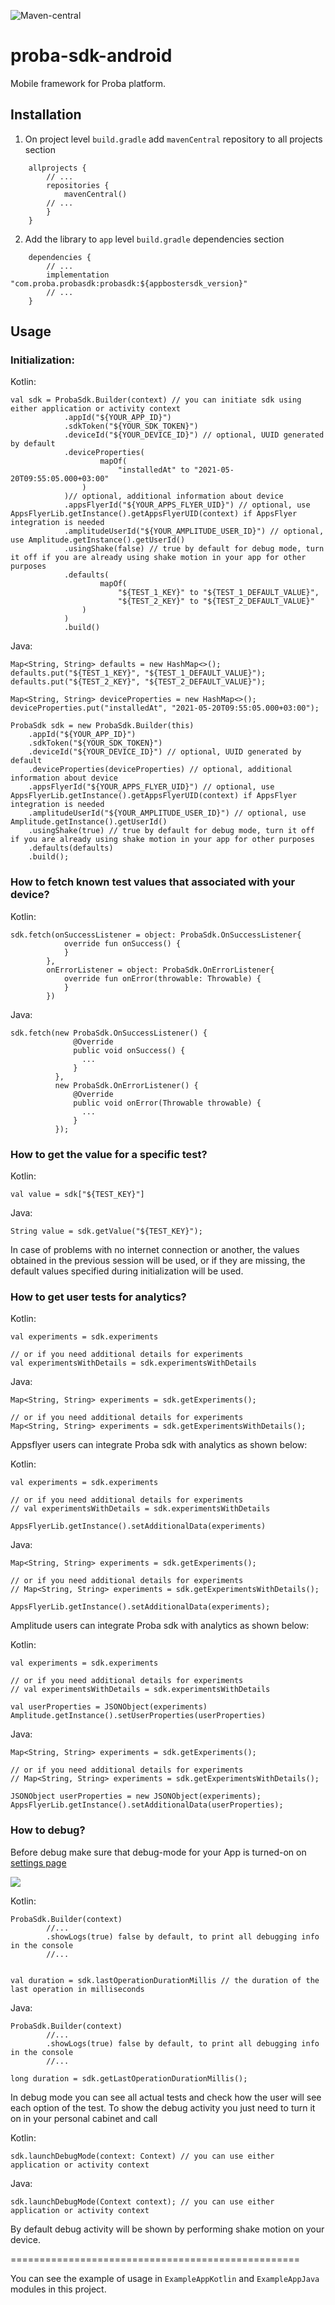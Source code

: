 ![Maven-central](https://img.shields.io/maven-central/v/com.proba.probasdk/probasdk?color=dark%20green&style=flat-square)

# proba-sdk-android

Mobile framework for Proba platform.

## Installation

1. On project level `build.gradle` add `mavenCentral` repository to all projects section
```
    allprojects {
        // ...
        repositories {
            mavenCentral()
        // ...
        }
    }
```

2. Add the library to `app` level `build.gradle` dependencies section
```
    dependencies {
        // ...
        implementation "com.proba.probasdk:probasdk:${appbostersdk_version}"
        // ...
    }
```

## Usage


### Initialization:

Kotlin:
```
val sdk = ProbaSdk.Builder(context) // you can initiate sdk using either application or activity context
            .appId("${YOUR_APP_ID}")
            .sdkToken("${YOUR_SDK_TOKEN}")
            .deviceId("${YOUR_DEVICE_ID}") // optional, UUID generated by default
            .deviceProperties(
                    mapOf(
                        "installedAt" to "2021-05-20T09:55:05.000+03:00"
                )
            )// optional, additional information about device 
            .appsFlyerId("${YOUR_APPS_FLYER_UID}") // optional, use AppsFlyerLib.getInstance().getAppsFlyerUID(context) if AppsFlyer integration is needed
            .amplitudeUserId("${YOUR_AMPLITUDE_USER_ID}") // optional, use Amplitude.getInstance().getUserId()            
            .usingShake(false) // true by default for debug mode, turn it off if you are already using shake motion in your app for other purposes
            .defaults(
                    mapOf(
                        "${TEST_1_KEY}" to "${TEST_1_DEFAULT_VALUE}",
                        "${TEST_2_KEY}" to "${TEST_2_DEFAULT_VALUE}"
                )
            )
            .build()
```

Java:
```
Map<String, String> defaults = new HashMap<>();
defaults.put("${TEST_1_KEY}", "${TEST_1_DEFAULT_VALUE}");
defaults.put("${TEST_2_KEY}", "${TEST_2_DEFAULT_VALUE}");
        
Map<String, String> deviceProperties = new HashMap<>();
deviceProperties.put("installedAt", "2021-05-20T09:55:05.000+03:00");

ProbaSdk sdk = new ProbaSdk.Builder(this)
    .appId("${YOUR_APP_ID}")
    .sdkToken("${YOUR_SDK_TOKEN}")
    .deviceId("${YOUR_DEVICE_ID}") // optional, UUID generated by default
    .deviceProperties(deviceProperties) // optional, additional information about device 
    .appsFlyerId("${YOUR_APPS_FLYER_UID}") // optional, use AppsFlyerLib.getInstance().getAppsFlyerUID(context) if AppsFlyer integration is needed
    .amplitudeUserId("${YOUR_AMPLITUDE_USER_ID}") // optional, use Amplitude.getInstance().getUserId()    
    .usingShake(true) // true by default for debug mode, turn it off if you are already using shake motion in your app for other purposes
    .defaults(defaults)
    .build();
```

### How to fetch known test values that associated with your device?

Kotlin:
```
sdk.fetch(onSuccessListener = object: ProbaSdk.OnSuccessListener{
            override fun onSuccess() {
            }
        },
        onErrorListener = object: ProbaSdk.OnErrorListener{
            override fun onError(throwable: Throwable) {
            }
        })
```

Java:
```
sdk.fetch(new ProbaSdk.OnSuccessListener() {
              @Override
              public void onSuccess() {
                ...
              }
          },
          new ProbaSdk.OnErrorListener() {
              @Override
              public void onError(Throwable throwable) {
                ...
              }
          });
```

### How to get the value for a specific test?

Kotlin:
```
val value = sdk["${TEST_KEY}"]
```

Java:
```
String value = sdk.getValue("${TEST_KEY}");
```

In case of problems with no internet connection or another, the values obtained in the previous session will be used, or if they are missing, the default values specified during initialization will be used.

### How to get user tests for analytics?

Kotlin:
```
val experiments = sdk.experiments

// or if you need additional details for experiments
val experimentsWithDetails = sdk.experimentsWithDetails

```

Java:
```
Map<String, String> experiments = sdk.getExperiments();

// or if you need additional details for experiments
Map<String, String> experiments = sdk.getExperimentsWithDetails();
```

Appsflyer users can integrate Proba sdk with analytics as shown below:

Kotlin:
```
val experiments = sdk.experiments

// or if you need additional details for experiments
// val experimentsWithDetails = sdk.experimentsWithDetails

AppsFlyerLib.getInstance().setAdditionalData(experiments)
```

Java:
```
Map<String, String> experiments = sdk.getExperiments();

// or if you need additional details for experiments
// Map<String, String> experiments = sdk.getExperimentsWithDetails();

AppsFlyerLib.getInstance().setAdditionalData(experiments);
```

Amplitude users can integrate Proba sdk with analytics as shown below:

Kotlin:
```
val experiments = sdk.experiments

// or if you need additional details for experiments
// val experimentsWithDetails = sdk.experimentsWithDetails

val userProperties = JSONObject(experiments)
Amplitude.getInstance().setUserProperties(userProperties)
```

Java:
```
Map<String, String> experiments = sdk.getExperiments();

// or if you need additional details for experiments
// Map<String, String> experiments = sdk.getExperimentsWithDetails();

JSONObject userProperties = new JSONObject(experiments);
AppsFlyerLib.getInstance().setAdditionalData(userProperties);
```

### How to debug?

Before debug make sure that debug-mode for your App is turned-on on [settings page](https://platform.proba.com/ab/settings)

  ![](https://imgproxy.proba.com/9ACImnEbmsO822dynjTjcC_B8aXzbbpPQsOgop2PlBs//aHR0cHM6Ly9hcHBib29zdGVyLWNsb3VkLnMzLmV1LWNlbnRyYWwtMS5hbWF6b25hd3MuY29tLzk0N2M5NzdmLTAwY2EtNDA1Yi04OGQ4LTAzOTM4ZjY4OTAzYi5wbmc.png)

Kotlin:
```
ProbaSdk.Builder(context)
        //...
        .showLogs(true) false by default, to print all debugging info in the console
        //...
        
        
val duration = sdk.lastOperationDurationMillis // the duration of the last operation in milliseconds
```

Java:
```
ProbaSdk.Builder(context)
        //...
        .showLogs(true) false by default, to print all debugging info in the console
        //...
        
long duration = sdk.getLastOperationDurationMillis(); 
```

In debug mode you can see all actual tests and check how the user will see each option of the test.
To show the debug activity you just need to turn it on in your personal cabinet and call

Kotlin:
```
sdk.launchDebugMode(context: Context) // you can use either application or activity context
```

Java:
```
sdk.launchDebugMode(Context context); // you can use either application or activity context
```

By default debug activity will be shown by performing shake motion on your device.


==================================================

You can see the example of usage in `ExampleAppKotlin` and `ExampleAppJava` modules in this project.
